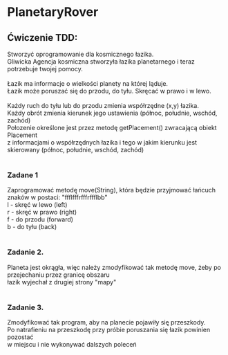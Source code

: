 # PlanetaryRover

## Ćwiczenie TDD:</br>
Stworzyć oprogramowanie dla kosmicznego łazika.</br>
Gliwicka Agencja kosmiczna stworzyła łazika planetarnego i teraz potrzebuje twojej pomocy.</br>
</br>
Łazik ma informacje o wielkości planety na której ląduje.</br>
Łazik może poruszać się do przodu, do tyłu. Skręcać w prawo i w lewo.</br>
</br>
Każdy ruch do tyłu lub do przodu zmienia współrzędne (x,y) łazika.</br>
Każdy obrót zmienia kierunek jego ustawienia (północ, południe, wschód, zachód)</br>
Połozenie określone jest przez metodę getPlacement() zwracającą obiekt Placement</br> 
z informacjami o współrzędnych łazika i tego w jakim kierunku jest skierowany (północ, południe, wschód, zachód)</br>
</br>
### Zadane 1</br>
Zaprogramować metodę move(String), która będzie przyjmować łańcuch znaków w postaci: "ffflfffrfffrffflbb"</br>
l - skręć w lewo (left)</br>
r - skręć w prawo (right)</br>
f - do przodu (forward)</br>
b - do tyłu (back)</br>
</br>
### Zadanie 2.</br>
Planeta jest okrągła, więc należy zmodyfikować tak metodę move, żeby po przejechaniu przez granicę obszaru</br> 
łazik wyjechał z drugiej strony "mapy" </br>
</br>
### Zadanie 3.</br>
Zmodyfikować tak program, aby na planecie pojawiły się przeszkody.</br>
Po natrafieniu na przeszkodę przy próbie poruszania się łazik powinien pozostać</br> 
w miejscu i nie wykonywać dalszych poleceń</br>
